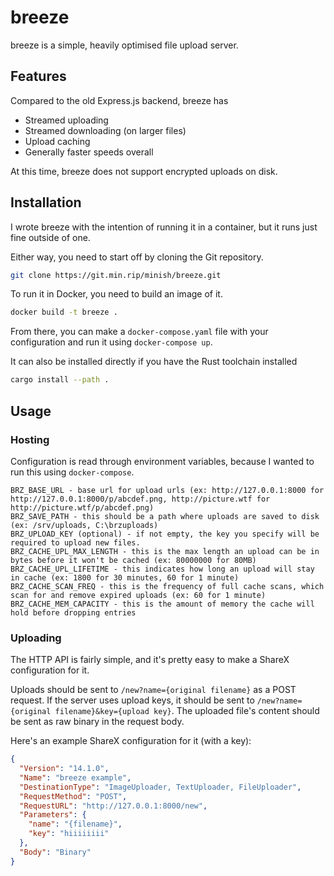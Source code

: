 # breeze
breeze is a simple, heavily optimised file upload server.

## Features
Compared to the old Express.js backend, breeze has
- Streamed uploading
- Streamed downloading (on larger files)
- Upload caching
- Generally faster speeds overall

At this time, breeze does not support encrypted uploads on disk.

## Installation
I wrote breeze with the intention of running it in a container, but it runs just fine outside of one.

Either way, you need to start off by cloning the Git repository.
```bash
git clone https://git.min.rip/minish/breeze.git
```

To run it in Docker, you need to build an image of it.
```bash
docker build -t breeze .
```
From there, you can make a `docker-compose.yaml` file with your configuration and run it using `docker-compose up`.

It can also be installed directly if you have the Rust toolchain installed
```bash
cargo install --path .
```

## Usage
### Hosting
Configuration is read through environment variables, because I wanted to run this using `docker-compose`.
```
BRZ_BASE_URL - base url for upload urls (ex: http://127.0.0.1:8000 for http://127.0.0.1:8000/p/abcdef.png, http://picture.wtf for http://picture.wtf/p/abcdef.png)
BRZ_SAVE_PATH - this should be a path where uploads are saved to disk (ex: /srv/uploads, C:\brzuploads)
BRZ_UPLOAD_KEY (optional) - if not empty, the key you specify will be required to upload new files.
BRZ_CACHE_UPL_MAX_LENGTH - this is the max length an upload can be in bytes before it won't be cached (ex: 80000000 for 80MB)
BRZ_CACHE_UPL_LIFETIME - this indicates how long an upload will stay in cache (ex: 1800 for 30 minutes, 60 for 1 minute)
BRZ_CACHE_SCAN_FREQ - this is the frequency of full cache scans, which scan for and remove expired uploads (ex: 60 for 1 minute)
BRZ_CACHE_MEM_CAPACITY - this is the amount of memory the cache will hold before dropping entries
```

### Uploading
The HTTP API is fairly simple, and it's pretty easy to make a ShareX configuration for it.

Uploads should be sent to `/new?name={original filename}` as a POST request. If the server uses upload keys, it should be sent to `/new?name={original filename}&key={upload key}`. The uploaded file's content should be sent as raw binary in the request body.

Here's an example ShareX configuration for it (with a key):
```json
{
  "Version": "14.1.0",
  "Name": "breeze example",
  "DestinationType": "ImageUploader, TextUploader, FileUploader",
  "RequestMethod": "POST",
  "RequestURL": "http://127.0.0.1:8000/new",
  "Parameters": {
    "name": "{filename}",
    "key": "hiiiiiiii"
  },
  "Body": "Binary"
}
```
